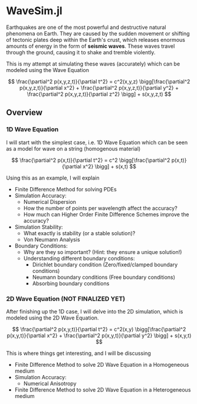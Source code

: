 # WaveSim.jl
Earthquakes are one of the most powerful and destructive natural phenomena on Earth. They are caused by the sudden movement or shifting of tectonic plates deep within the Earth's crust, which releases enormous amounts of energy in the form of **seismic waves**. These waves travel through the ground, causing it to shake and tremble violently.

This is my attempt at simulating these waves (accurately) which can be modeled using the Wave Equation

$$
\frac{\partial^2 p(x,y,z,t)}{\partial t^2} = c^2(x,y,z) \bigg[\frac{\partial^2 p(x,y,z,t)}{\partial x^2} + \frac{\partial^2 p(x,y,z,t)}{\partial y^2} + \frac{\partial^2 p(x,y,z,t)}{\partial z^2} \bigg] + s(x,y,z,t)
$$

## Overview
### 1D Wave Equation
I will start with the simplest case, i.e. 1D Wave Equation which can be seen as a model for wave on a string (homogenous material)

$$
\frac{\partial^2 p(x,t)}{\partial t^2} = c^2 \bigg[\frac{\partial^2 p(x,t)}{\partial x^2} \bigg] + s(x,t)
$$

Using this as an example, I will explain
- Finite Difference Method for solving PDEs
- Simulation Accuracy: 
    - Numerical Dispersion
    - How the number of points per wavelength affect the accuracy?
    - How much can Higher Order Finite Difference Schemes improve the accuracy?
- Simulation Stability:
    - What exactly is stability (or a stable solution)?
    - Von Neumann Analysis
- Boundary Conditions:
    - Why are they so important? (Hint: they ensure a unique solution!)
    - Understanding different boundary conditions:
        - Dirichlet boundary condition (Zero/fixed/clamped boundary conditions)
        - Neumann boundary conditions (Free boundary conditions)
        - Absorbing boundary conditions

### 2D Wave Equation (NOT FINALIZED YET)
After finishing up the 1D case, I will delve into the 2D simulation, which is modeled using the 2D Wave Equation.

$$
\frac{\partial^2 p(x,y,t)}{\partial t^2} = c^2(x,y) \bigg[\frac{\partial^2 p(x,y,t)}{\partial x^2} + \frac{\partial^2 p(x,y,t)}{\partial y^2} \bigg] + s(x,y,t)
$$

This is where things get interesting, and I will be discussing
- Finite Difference Method to solve 2D Wave Equation in a Homogeneous medium 
- Simulation Accuracy:
    - Numerical Anisotropy
- Finite Difference Method to solve 2D Wave Equation in a Heterogeneous medium 